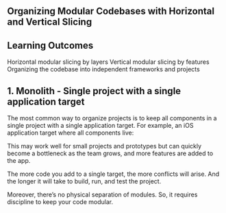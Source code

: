 ##   Organizing Modular Codebases with Horizontal and Vertical Slicing

## Learning Outcomes
Horizontal modular slicing by layers
Vertical modular slicing by features
Organizing the codebase into independent frameworks and projects


## 1. Monolith - Single project with a single application target
The most common way to organize projects is to keep all components in a single project with a single application target. For example, an iOS application target where all components live:

This may work well for small projects and prototypes but can quickly become a bottleneck as the team grows, and more features are added to the app.

The more code you add to a single target, the more conflicts will arise. And the longer it will take to build, run, and test the project.

Moreover, there’s no physical separation of modules. So, it requires discipline to keep your code modular.
